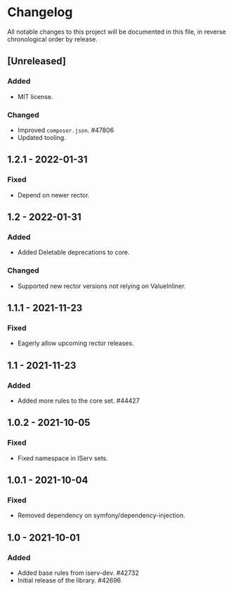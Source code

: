 # Changelog

All notable changes to this project will be documented in this file, in reverse chronological order by release.

## [Unreleased]

### Added

- MIT license.

### Changed

- Improved `composer.json`. #47806
- Updated tooling.

## 1.2.1 - 2022-01-31

### Fixed

- Depend on newer rector.

## 1.2 - 2022-01-31

### Added

- Added Deletable deprecations to core.

### Changed

- Supported new rector versions not relying on ValueInliner.

## 1.1.1 - 2021-11-23

### Fixed

- Eagerly allow upcoming rector releases.

## 1.1 - 2021-11-23

### Added

- Added more rules to the core set. #44427

## 1.0.2 - 2021-10-05

### Fixed

- Fixed namespace in IServ sets.

## 1.0.1 - 2021-10-04

### Fixed

- Removed dependency on symfony/dependency-injection.

## 1.0 - 2021-10-01

### Added

- Added base rules from iserv-dev. #42732
- Initial release of the library. #42696

